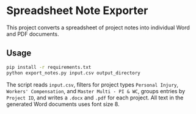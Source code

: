 # Spreadsheet Note Exporter

This project converts a spreadsheet of project notes into individual Word and PDF documents.

## Usage

```bash
pip install -r requirements.txt
python export_notes.py input.csv output_directory
```

The script reads `input.csv`, filters for project types `Personal Injury`, `Workers' Compensation`, and
`Master Multi - PI & WC`, groups entries by `Project ID`, and writes a `.docx` and `.pdf` for each project.
All text in the generated Word documents uses font size 8.
